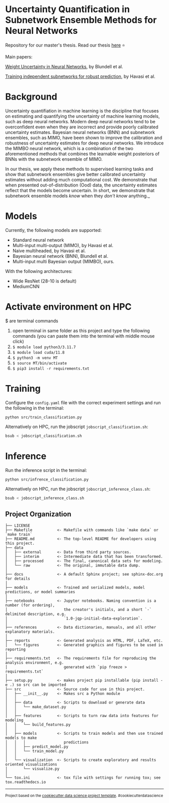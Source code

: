 # Uncertainty Quantification in Subnetwork Ensemble Methods for Neural Networks
Repository for our master's thesis. Read our thesis [here](Master_thesis.pdf) ⭐

Main papers: 

[Weight Uncertainty in Neural Networks](https://arxiv.org/abs/1505.05424), by Blundell et al.

[Training independent subnetworks for robust prediction](https://arxiv.org/abs/2010.06610), by Havasi et al.

# Background
Uncertainty quantifiation in machine learning is the discipline that focuses on estimating and quantifying the uncertainty of machine learning models, such as deep neural networks. 
Modern deep neural networks tend to be overconfident even when they are incorrect and provide poorly calibrated
uncertainty estimates. Bayesian neural networks (BNN) and subnetwork
ensembles, such as MIMO, have been shown to improve the calibration and robustness
of uncertainty estimates for deep neural networks. We introduce the MIMBO
neural network, which is a combination of the two aforementioned methods that combines
the learnable weight posteriors of BNNs with the subnetwork ensemble of MIMO.

In our thesis, we apply these methods to supervised learning tasks and show that subnetwork ensembles give better calibrated uncertainty estimates without adding much computational cost. We demonstrate that when presented out-of-distribution (Ood) data, the uncertainty estimates reflect that the models become uncertain. In short, we demonstrate that subnetwork ensemble models *know* when they *don't know* anything._

# Models
Currently, the following models are supported:
- Standard neural network
- Multi-input multi-output (MIMO), by Havasi et al.
- Naive multiheaded, by Havasi et al.
- Bayesian neural network (BNN), Blundell et al.
- Multi-input multi Bayesian output (MIMBO), ours.

With the following architectures:
- Wide ResNet (28-10 is default)
- MediumCNN

# Activate environment on HPC
$ are terminal commands
1. open terminal in same folder as this project and type the following commands (you can paste them into the terminal with middle mouse click)
2. ```$ module load python3/3.11.7```
3. ```$ module load cuda/11.8```
4. ```$ python3 -m venv MT```
5. ```$ source MT/bin/activate```
6. ```$ pip3 install -r requirements.txt```

# Training
Configure the ``config.yaml`` file with the correct experiment settings and run the following in the terminal:
```
python src/train_classification.py
```
Alternatively on HPC, run the jobscript ``jobscript_classification.sh``:
```bash
bsub < jobscript_classification.sh
```

# Inference
Run the inference script in the terminal:
```bash
python src/infrence_classification.py
```
Alternatively on HPC, run the jobscript ``jobscript_inference_class.sh``:
```bash
bsub < jobscript_inference_class.sh
```




Project Organization
------------

    ├── LICENSE
    ├── Makefile           <- Makefile with commands like `make data` or `make train`
    ├── README.md          <- The top-level README for developers using this project.
    ├── data
    │   ├── external       <- Data from third party sources.
    │   ├── interim        <- Intermediate data that has been transformed.
    │   ├── processed      <- The final, canonical data sets for modeling.
    │   └── raw            <- The original, immutable data dump.
    │
    ├── docs               <- A default Sphinx project; see sphinx-doc.org for details
    │
    ├── models             <- Trained and serialized models, model predictions, or model summaries
    │
    ├── notebooks          <- Jupyter notebooks. Naming convention is a number (for ordering),
    │                         the creator's initials, and a short `-` delimited description, e.g.
    │                         `1.0-jqp-initial-data-exploration`.
    │
    ├── references         <- Data dictionaries, manuals, and all other explanatory materials.
    │
    ├── reports            <- Generated analysis as HTML, PDF, LaTeX, etc.
    │   └── figures        <- Generated graphics and figures to be used in reporting
    │
    ├── requirements.txt   <- The requirements file for reproducing the analysis environment, e.g.
    │                         generated with `pip freeze > requirements.txt`
    │
    ├── setup.py           <- makes project pip installable (pip install -e .) so src can be imported
    ├── src                <- Source code for use in this project.
    │   ├── __init__.py    <- Makes src a Python module
    │   │
    │   ├── data           <- Scripts to download or generate data
    │   │   └── make_dataset.py
    │   │
    │   ├── features       <- Scripts to turn raw data into features for modeling
    │   │   └── build_features.py
    │   │
    │   ├── models         <- Scripts to train models and then use trained models to make
    │   │   │                 predictions
    │   │   ├── predict_model.py
    │   │   └── train_model.py
    │   │
    │   └── visualization  <- Scripts to create exploratory and results oriented visualizations
    │       └── visualize.py
    │
    └── tox.ini            <- tox file with settings for running tox; see tox.readthedocs.io


--------

<p><small>Project based on the <a target="_blank" href="https://drivendata.github.io/cookiecutter-data-science/">cookiecutter data science project template</a>. #cookiecutterdatascience</small></p>
